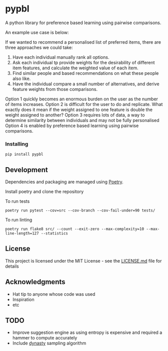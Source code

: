 # pypbl

A python library for preference based learning using pairwise comparisons.

An example use case is below:

If we wanted to recommend a personalised list of preferred items, there are three approaches we could take:

1. Have each individual manually rank all options.
2. Ask each individual tp provide weights for the desirability of different item features, and calculate the weighted value of each item.
3. Find similar people and based recommendations on what these people also like.
3. Have the individual compare a small number of alternatives, and derive feature weights from those comparisons.

Option 1 quickly becomes an enormous burden on the user as the number of items increases. 
Option 2 is difficult for the user to do and replicate. What exactly does it mean if the weight assigned to one feature is double the weight assigned to another?
Option 3 requires lots of data, a way to determine similarity between individuals and may not be fully personalised
Option 4 is enabled by preference based learning using pairwise comparisons.

### Installing

```
pip install pypbl

```

## Development

Dependencies and packaging are managed using [Poetry](https://github.com/python-poetry/poetry). 

Install poetry and clone the repository

To run tests
```
poetry run pytest --cov=src --cov-branch --cov-fail-under=90 tests/

```

To run linting
```
poetry run flake8 src/ --count --exit-zero --max-complexity=10 --max-line-length=127 --statistics

```

## License

This project is licensed under the MIT License - see the [LICENSE.md](LICENSE.md) file for details

## Acknowledgments

* Hat tip to anyone whose code was used
* Inspiration
* etc


## TODO
* Improve suggestion engine as using entropy is expensive and required a hammer to compute accurately 
* Include [dynasty](https://github.com/joshspeagle/dynesty) sampling algorithm